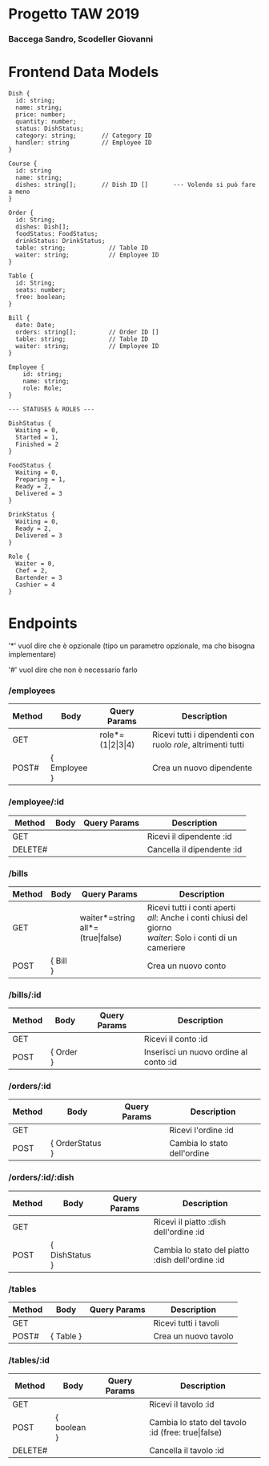 # Progetto TAW 2019

### Baccega Sandro, Scodeller Giovanni



# Frontend Data Models

```
Dish {
  id: string;
  name: string;
  price: number;
  quantity: number;
  status: DishStatus;
  category: string;       // Category ID
  handler: string	      // Employee ID
}

Course {
  id: string
  name: string;
  dishes: string[];       // Dish ID []       --- Volendo si può fare a meno
}

Order {
  id: String;
  dishes: Dish[];
  foodStatus: FoodStatus;
  drinkStatus: DrinkStatus;
  table: string;			// Table ID
  waiter: string;           // Employee ID
}

Table {
  id: String;
  seats: number;
  free: boolean;
}

Bill {
  date: Date;
  orders: string[];			// Order ID []
  table: string;			// Table ID
  waiter: string;           // Employee ID
}

Employee {
	id: string;
	name: string;
	role: Role;
}

--- STATUSES & ROLES ---

DishStatus {
  Waiting = 0,
  Started = 1,
  Finished = 2
}

FoodStatus {
  Waiting = 0,
  Preparing = 1,
  Ready = 2,
  Delivered = 3
}

DrinkStatus {
  Waiting = 0,
  Ready = 2,
  Delivered = 3
}

Role {
  Waiter = 0,
  Chef = 2,
  Bartender = 3
  Cashier = 4
}
```

# Endpoints

'*' vuol dire che è opzionale (tipo un parametro opzionale, ma che bisogna implementare)

'#' vuol dire che non è necessario farlo

### /employees

| Method | Body         | Query Params       | Description                                                  |
| ------ | ------------ | ------------------ | ------------------------------------------------------------ |
| GET    |              | role*=(1\|2\|3\|4) | Ricevi tutti i dipendenti con ruolo *role*, altrimenti tutti |
| POST#  | { Employee } |                    | Crea un nuovo dipendente                                     |

### /employee/:id

| Method  | Body | Query Params | Description                |
| ------- | ---- | ------------ | -------------------------- |
| GET     |      |              | Ricevi il dipendente :id   |
| DELETE# |      |              | Cancella il dipendente :id |

### /bills

| Method | Body     | Query Params                           | Description                                                  |
| ------ | -------- | -------------------------------------- | ------------------------------------------------------------ |
| GET    |          | waiter*=string<br />all*=(true\|false) | Ricevi tutti i conti aperti<br />*all*: Anche i conti chiusi del giorno<br />*waiter*: Solo i conti di un cameriere |
| POST   | { Bill } |                                        | Crea un nuovo conto                                          |

### /bills/:id

| Method | Body      | Query Params | Description                            |
| ------ | --------- | ------------ | -------------------------------------- |
| GET    |           |              | Ricevi il conto :id                    |
| POST   | { Order } |              | Inserisci un nuovo ordine al conto :id |

### /orders/:id

| Method | Body            | Query Params | Description                 |
| ------ | --------------- | ------------ | --------------------------- |
| GET    |                 |              | Ricevi l'ordine :id         |
| POST   | { OrderStatus } |              | Cambia lo stato dell'ordine |

### /orders/:id/:dish

| Method | Body           | Query Params | Description                                      |
| ------ | -------------- | ------------ | ------------------------------------------------ |
| GET    |                |              | Ricevi il piatto :dish dell'ordine :id           |
| POST   | { DishStatus } |              | Cambia lo stato del piatto :dish dell'ordine :id |

### /tables

| Method | Body      | Query Params | Description           |
| ------ | --------- | ------------ | --------------------- |
| GET    |           |              | Ricevi tutti i tavoli |
| POST#  | { Table } |              | Crea un nuovo tavolo  |

### /tables/:id

| Method  | Body        | Query Params | Description                                        |
| ------- | ----------- | ------------ | -------------------------------------------------- |
| GET     |             |              | Ricevi il tavolo :id                               |
| POST    | { boolean } |              | Cambia lo stato del tavolo :id (free: true\|false) |
| DELETE# |             |              | Cancella il tavolo :id                             |